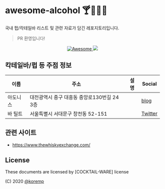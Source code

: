 # awesome-alcohol :cocktail::beers::wine_glass::tropical_drink:

국내 펍/칵테일바 리스트 및 관련 자료가 담긴 레포지토리입니다.

> PR 환영입니다!

<p align="center">
  <a href="https://awesome.re">
    <img src="https://awesome.re/badge.svg" alt="Awesome">
  </a>
  <a href="https://hits.seeyoufarm.com">
    <img src="https://hits.seeyoufarm.com/api/count/incr/badge.svg?url=https%3A%2F%2Fgithub.com%2Fkoremp%2Fawesome-alcohol"/>
  </a>
</p>

## 칵테일바/펍 등 주점 정보

|이름|주소|설명|Social|
|------|---|---|---|
|아도니스|대전광역시 중구 대흥동 중앙로130번길 24 3층||[blog](https://blog.naver.com/alsol97?proxyReferer=https%3A%2F%2Fwww.google.com%2F)|
|바 틸트|서울특별시 서대문구 창천동 52-151||[Twitter](https://twitter.com/barTILT)|

## 관련 사이트

* https://www.thewhiskyexchange.com/

## License

These documents are licensed by [COCKTAIL-WARE] license

(C) 2020 [@koremp]

[@koremp]: https://github.com/koremp